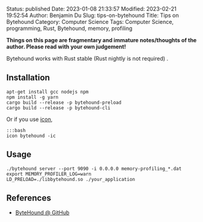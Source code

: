 Status: published
Date: 2023-01-08 21:33:57
Modified: 2023-02-21 19:52:54
Author: Benjamin Du
Slug: tips-on-bytehound
Title: Tips on Bytehound
Category: Computer Science
Tags: Computer Science, programming, Rust, Bytehound, memory, profiling

**Things on this page are fragmentary and immature notes/thoughts of the author. Please read with your own judgement!**

Bytehound works with Rust stable 
(Rust nightly is not required)
.

## Installation

    apt-get install gcc nodejs npm
    npm install -g yarn
    cargo build --release -p bytehound-preload
    cargo build --release -p bytehound-cli

Or if you use 
[icon](https://github.com/legendu-net/icon),

    :::bash
    icon bytehound -ic

## Usage

    ./bytehound server --port 9090 -i 0.0.0.0 memory-profiling_*.dat 
    export MEMORY_PROFILER_LOG=warn
    LD_PRELOAD=./libbytehound.so ./your_application

## References

- [ByteHound @ GitHub](https://github.com/koute/bytehound)
